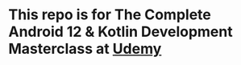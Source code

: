 # This repo is for The Complete Android 12 & Kotlin Development Masterclass at [Udemy](https://www.udemy.com/course/android-kotlin-developer/)

